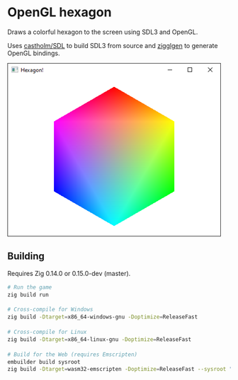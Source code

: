 <!--
SPDX-FileCopyrightText: NONE
SPDX-License-Identifier: CC0-1.0
-->

# OpenGL hexagon

Draws a colorful hexagon to the screen using SDL3 and OpenGL.

Uses [castholm/SDL](https://github.com/castholm/SDL) to build SDL3 from source and [zigglgen](https://github.com/castholm/zigglgen) to generate OpenGL bindings.

![Preview](preview.png)

## Building

Requires Zig 0.14.0 or 0.15.0-dev (master).

```sh
# Run the game
zig build run

# Cross-compile for Windows
zig build -Dtarget=x86_64-windows-gnu -Doptimize=ReleaseFast

# Cross-compile for Linux
zig build -Dtarget=x86_64-linux-gnu -Doptimize=ReleaseFast

# Build for the Web (requires Emscripten)
embuilder build sysroot
zig build -Dtarget=wasm32-emscripten -Doptimize=ReleaseFast --sysroot "$(em-config CACHE)/sysroot"
```

